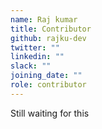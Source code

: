 ```yaml
---
name: Raj kumar
title: Contributor
github: rajku-dev
twitter: ""
linkedin: ""
slack: ""
joining_date: ""
role: contributor
---
```


Still waiting for this
